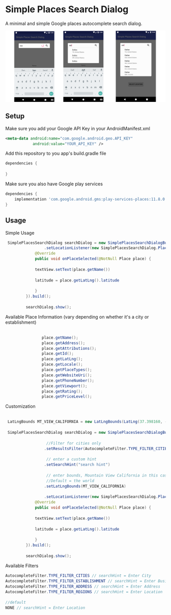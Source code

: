 Simple Places Search Dialog
==========

A minimal and simple Google places autocomplete search dialog.

![](images/image.png) 

## Setup

Make sure you add your Google API Key in your AndroidManifest.xml
```xml
<meta-data android:name="com.google.android.geo.API_KEY"
            android:value="YOUR_API_KEY" />
```

Add this repository to you app's build.gradle file

```groovy
dependencies {

}
```

Make sure you also have Google play services

```groovy
dependencies {
    implementation 'com.google.android.gms:play-services-places:11.8.0'
}
```

## Usage

Simple Usage
```java
 SimplePlacesSearchDialog searchDialog = new SimplePlacesSearchDialogBuilder(this)
                 .setLocationListener(new SimplePlacesSearchDialog.PlaceSelectedCallback() {
             @Override
             public void onPlaceSelected(@NotNull Place place) {

             textView.setText(place.getName())

             latitude = place.getLatLng().latitude

             }
         }).build();

         searchDialog.show();
```

Available Place Information (vary depending on whether it's a city or establishment)

```java

                place.getName();
                place.getAddress();
                place.getAttributions();
                place.getId();
                place.getLatLng();
                place.getLocale();
                place.getPlaceTypes();
                place.getWebsiteUri();
                place.getPhoneNumber();
                place.getViewport();
                place.getRating();
                place.getPriceLevel();

```

Customization

```java

 LatLngBounds MT_VIEW_CALIFORNIA = new LatLngBounds(LatLng(37.398160, -122.180831), LatLng(37.430610, -121.972090));

 SimplePlacesSearchDialog searchDialog = new SimplePlacesSearchDialogBuilder(this)

                  //Filter for cities only
                 .setResultsFilter(AutocompleteFilter.TYPE_FILTER_CITIES)

                  // enter a custom hint
                 .setSearchHint("search hint")

                  // enter bounds, Mountain View California in this case
                  //Default = the world
                 .setLatLngBounds(MT_VIEW_CALIFORNIA)

                 .setLocationListener(new SimplePlacesSearchDialog.PlaceSelectedCallback() {
             @Override
             public void onPlaceSelected(@NotNull Place place) {

             textView.setText(place.getName())

             latitude = place.getLatLng().latitude

             }
         }).build();

         searchDialog.show();
```

Available Filters

```java
AutocompleteFilter.TYPE_FILTER_CITIES // searchHint = Enter City
AutocompleteFilter.TYPE_FILTER_ESTABLISHMENT // searchHint = Enter Business
AutocompleteFilter.TYPE_FILTER_ADDRESS // searchHint = Enter Address
AutocompleteFilter.TYPE_FILTER_REGIONS // searchHint = Enter Location

//default
NONE // searchHint = Enter Location

```